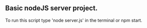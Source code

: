 ## Basic nodeJS server project.  


To run this script type 'node server.js' in the terminal or npm start. 
